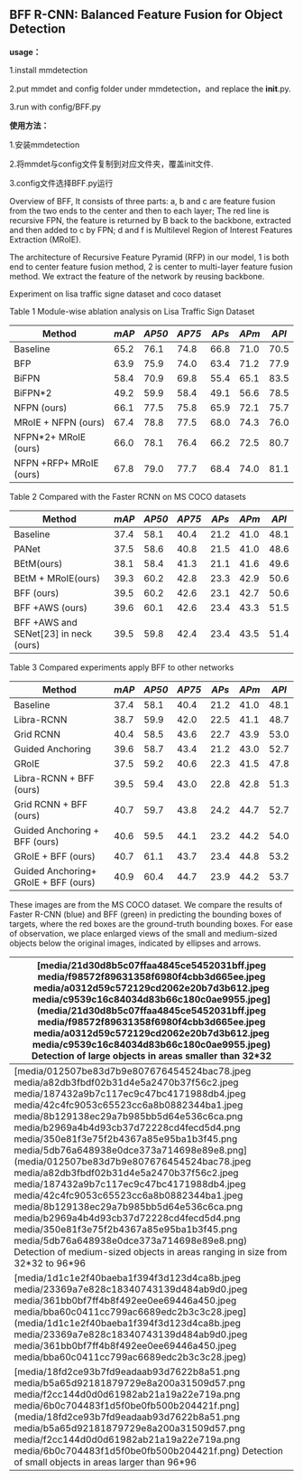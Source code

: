 ## BFF R-CNN: Balanced Feature Fusion for Object Detection ##
**usage：** 

1.install mmdetection

2.put mmdet and config folder under mmdetection，and replace the __init__.py.

3.run with config/BFF.py


**使用方法：** 

1.安装mmdetection

2.将mmdet与config文件复制到对应文件夹，覆盖init文件.

3.config文件选择BFF.py运行

Overview of BFF, It consists of three parts: a, b and c are feature fusion from
the two ends to the center and then to each layer; The red line is recursive
FPN, the feature is returned by B back to the backbone, extracted and then added
to c by FPN; d and f is Multilevel Region of Interest Features Extraction
(MRoIE).

The architecture of Recursive Feature Pyramid (RFP) in our model, 1 is both end
to center feature fusion method, 2 is center to multi-layer feature fusion
method. We extract the feature of the network by reusing backbone.

Experiment on lisa traffic signe dataset and coco dataset

Table 1 Module-wise ablation analysis on Lisa Traffic Sign Dataset

| Method                  | *mAP* | *AP50* | *AP75* | *APs* | *APm* | *APl* |
|-------------------------|-------|--------|--------|-------|-------|-------|
| Baseline                | 65.2  | 76.1   | 74.8   | 66.8  | 71.0  | 70.5  |
| BFP                     | 63.9  | 75.9   | 74.0   | 63.4  | 71.2  | 77.9  |
| BiFPN                   | 58.4  | 70.9   | 69.8   | 55.4  | 65.1  | 83.5  |
| BiFPN\*2                | 49.2  | 59.9   | 58.4   | 49.1  | 56.6  | 78.5  |
| NFPN (ours)             | 66.1  | 77.5   | 75.8   | 65.9  | 72.1  | 75.7  |
| MRoIE + NFPN (ours)     | 67.4  | 78.8   | 77.5   | 68.0  | 74.3  | 76.0  |
| NFPN\*2+ MRoIE (ours)   | 66.0  | 78.1   | 76.4   | 66.2  | 72.5  | 80.7  |
| NFPN +RFP+ MRoIE (ours) | 67.8  | 79.0   | 77.7   | 68.4  | 74.0  | 81.1  |

Table 2 Compared with the Faster RCNN on MS COCO datasets

| Method                                | *mAP* | *AP50* | *AP75* | *APs* | *APm* | *APl* |
|---------------------------------------|-------|--------|--------|-------|-------|-------|
| Baseline                              | 37.4  | 58.1   | 40.4   | 21.2  | 41.0  | 48.1  |
| PANet                                 | 37.5  | 58.6   | 40.8   | 21.5  | 41.0  | 48.6  |
| BEtM(ours)                            | 38.1  | 58.4   | 41.3   | 21.1  | 41.6  | 49.6  |
| BEtM + MRoIE(ours)                    | 39.3  | 60.2   | 42.8   | 23.3  | 42.9  | 50.6  |
| BFF (ours)                            | 39.5  | 60.2   | 42.6   | 23.1  | 42.7  | 50.6  |
| BFF +AWS (ours)                       | 39.6  | 60.1   | 42.6   | 23.4  | 43.3  | 51.5  |
| BFF +AWS and SENet[23] in neck (ours) | 39.5  | 59.8   | 42.4   | 23.4  | 43.5  | 51.4  |

Table 3 Compared experiments apply BFF to other networks

| Method                               | *mAP* | *AP50* | *AP75* | *APs* | *APm* | *APl* |
|--------------------------------------|-------|--------|--------|-------|-------|-------|
| Baseline                             | 37.4  | 58.1   | 40.4   | 21.2  | 41.0  | 48.1  |
| Libra-RCNN                           | 38.7  | 59.9   | 42.0   | 22.5  | 41.1  | 48.7  |
| Grid RCNN                            | 40.4  | 58.5   | 43.6   | 22.7  | 43.9  | 53.0  |
| Guided Anchoring                     | 39.6  | 58.7   | 43.4   | 21.2  | 43.0  | 52.7  |
| GRoIE                                | 37.5  | 59.2   | 40.6   | 22.3  | 41.5  | 47.8  |
| Libra-RCNN + BFF (ours)              | 39.5  | 59.4   | 43.0   | 22.8  | 42.8  | 51.3  |
| Grid RCNN + BFF (ours)               | 40.7  | 59.7   | 43.8   | 24.2  | 44.7  | 52.7  |
| Guided Anchoring + BFF (ours)        | 40.6  | 59.5   | 44.1   | 23.2  | 44.2  | 54.0  |
| GRoIE + BFF (ours)                   | 40.7  | 61.1   | 43.7   | 23.4  | 44.8  | 53.2  |
| Guided Anchoring+ GRoIE + BFF (ours) | 40.9  | 60.4   | 44.7   | 23.9  | 44.2  | 53.7  |

These images are from the MS COCO dataset. We compare the results of Faster
R-CNN (blue) and BFF (green) in predicting the bounding boxes of targets, where
the red boxes are the ground-truth bounding boxes. For ease of observation, we
place enlarged views of the small and medium-sized objects below the original
images, indicated by ellipses and arrows.

| [media/21d30d8b5c07ffaa4845ce5452031bff.jpeg media/f98572f89631358f6980f4cbb3d665ee.jpeg media/a0312d59c572129cd2062e20b7d3b612.jpeg media/c9539c16c84034d83b66c180c0ae9955.jpeg](media/21d30d8b5c07ffaa4845ce5452031bff.jpeg media/f98572f89631358f6980f4cbb3d665ee.jpeg media/a0312d59c572129cd2062e20b7d3b612.jpeg media/c9539c16c84034d83b66c180c0ae9955.jpeg) Detection of large objects in areas smaller than 32\*32                                                                                                                                                                                                                                                                                                                                                                                  |
|-------------------------------------------------------------------------------------------------------------------------------------------------------------------------------------------------------------------------------------------------------------------------------------------------------------------------------------------------------------------------------------------------------------------------------------------------------------------------------------------------------------------------------------------------------------------------------------------------------------------------------------------------------------------------------------------------------------------------------------------------------------------------------------------------------------|
| [media/012507be83d7b9e807676454524bac78.jpeg media/a82db3fbdf02b31d4e5a2470b37f56c2.jpeg media/187432a9b7c117ec9c47bc4171988db4.jpeg media/42c4fc9053c65523cc6a8b0882344ba1.jpeg media/8b129138ec29a7b985bb5d64e536c6ca.png media/b2969a4b4d93cb37d72228cd4fecd5d4.png media/350e81f3e75f2b4367a85e95ba1b3f45.png media/5db76a648938e0dce373a714698e89e8.png](media/012507be83d7b9e807676454524bac78.jpeg media/a82db3fbdf02b31d4e5a2470b37f56c2.jpeg media/187432a9b7c117ec9c47bc4171988db4.jpeg media/42c4fc9053c65523cc6a8b0882344ba1.jpeg media/8b129138ec29a7b985bb5d64e536c6ca.png media/b2969a4b4d93cb37d72228cd4fecd5d4.png media/350e81f3e75f2b4367a85e95ba1b3f45.png media/5db76a648938e0dce373a714698e89e8.png) Detection of medium-sized objects in areas ranging in size from 32\*32 to 96\*96 |
| [media/1d1c1e2f40baeba1f394f3d123d4ca8b.jpeg media/23369a7e828c18340743139d484ab9d0.jpeg media/361bb0bf7ff4b8f492ee0ee69446a450.jpeg media/bba60c0411cc799ac6689edc2b3c3c28.jpeg](media/1d1c1e2f40baeba1f394f3d123d4ca8b.jpeg media/23369a7e828c18340743139d484ab9d0.jpeg media/361bb0bf7ff4b8f492ee0ee69446a450.jpeg media/bba60c0411cc799ac6689edc2b3c3c28.jpeg)                                                                                                                                                                                                                                                                                                                                                                                                                                          |
| [media/18fd2ce93b7fd9eadaab93d7622b8a51.png media/b5a65d92181879729e8a200a31509d57.png media/f2cc144d0d0d61982ab21a19a22e719a.png media/6b0c704483f1d5f0be0fb500b204421f.png](media/18fd2ce93b7fd9eadaab93d7622b8a51.png media/b5a65d92181879729e8a200a31509d57.png media/f2cc144d0d0d61982ab21a19a22e719a.png media/6b0c704483f1d5f0be0fb500b204421f.png) Detection of small objects in areas larger than 96\*96                                                                                                                                                                                                                                                                                                                                                                                           |

